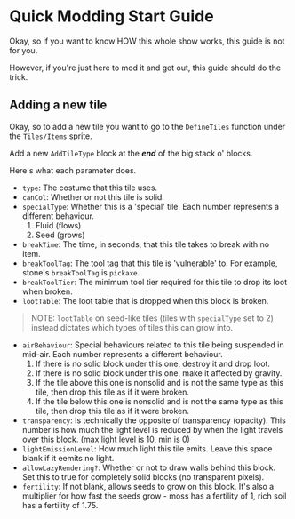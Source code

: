 # Quick Modding Start Guide
Okay, so if you want to know HOW this whole show works, this guide is not for you.

However, if you're just here to mod it and get out, this guide should do the trick.

## Adding a new tile

Okay, so to add a new tile you want to go to the `DefineTiles` function under the `Tiles/Items` sprite.

Add a new `AddTileType` block at the ***end*** of the big stack o' blocks.

Here's what each parameter does.

- `type`: The costume that this tile uses.
- `canCol`: Whether or not this tile is solid.
- `specialType`: Whether this is a 'special' tile. Each number represents a different behaviour.
    1. Fluid (flows)
    2. Seed (grows)
- `breakTime`: The time, in seconds, that this tile takes to break with no item.
- `breakToolTag`: The tool tag that this tile is 'vulnerable' to. For example, stone's `breakToolTag` is `pickaxe`.
- `breakToolTier`: The minimum tool tier required for this tile to drop its loot when broken.
- `lootTable`: The loot table that is dropped when this block is broken.
> NOTE: `lootTable` on seed-like tiles (tiles with `specialType` set to 2) instead dictates which types of tiles this can grow into.
- `airBehaviour`: Special behaviours related to this tile being suspended in mid-air. Each number represents a different behaviour.
    1. If there is no solid block under this one, destroy it and drop loot.
    2. If there is no solid block under this one, make it affected by gravity.
    3. If the tile above this one is nonsolid and is not the same type as this tile, then drop this tile as if it were broken.
    4. If the tile below this one is nonsolid and is not the same type as this tile, then drop this tile as if it were broken.
- `transparency`: Is technically the opposite of transparency (opacity). This number is how much the light level is reduced by when the light travels over this block. (max light level is 10, min is 0)
- `lightEmissionLevel`: How much light this tile emits. Leave this space blank if it eemits no light.
- `allowLazyRendering?`: Whether or not to draw walls behind this block. Set this to true for completely solid blocks (no transparent pixels).
- `fertility`: If not blank, allows seeds to grow on this block. It's also a multiplier for how fast the seeds grow - moss has a fertility of 1, rich soil has a fertility of 1.75.